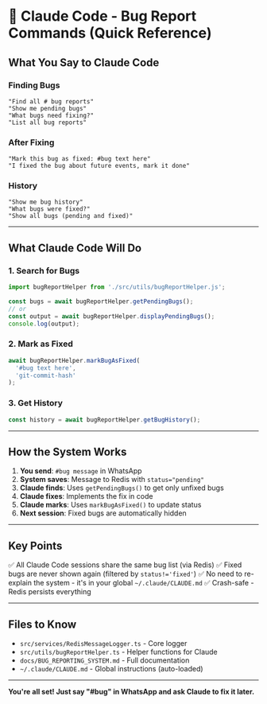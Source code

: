# 🐛 Claude Code - Bug Report Commands (Quick Reference)

## What You Say to Claude Code

### Finding Bugs
```
"Find all # bug reports"
"Show me pending bugs"
"What bugs need fixing?"
"List all bug reports"
```

### After Fixing
```
"Mark this bug as fixed: #bug text here"
"I fixed the bug about future events, mark it done"
```

### History
```
"Show me bug history"
"What bugs were fixed?"
"Show all bugs (pending and fixed)"
```

---

## What Claude Code Will Do

### 1. Search for Bugs
```javascript
import bugReportHelper from './src/utils/bugReportHelper.js';

const bugs = await bugReportHelper.getPendingBugs();
// or
const output = await bugReportHelper.displayPendingBugs();
console.log(output);
```

### 2. Mark as Fixed
```javascript
await bugReportHelper.markBugAsFixed(
  '#bug text here',
  'git-commit-hash'
);
```

### 3. Get History
```javascript
const history = await bugReportHelper.getBugHistory();
```

---

## How the System Works

1. **You send**: `#bug message` in WhatsApp
2. **System saves**: Message to Redis with `status="pending"`
3. **Claude finds**: Uses `getPendingBugs()` to get only unfixed bugs
4. **Claude fixes**: Implements the fix in code
5. **Claude marks**: Uses `markBugAsFixed()` to update status
6. **Next session**: Fixed bugs are automatically hidden

---

## Key Points

✅ All Claude Code sessions share the same bug list (via Redis)
✅ Fixed bugs are never shown again (filtered by `status!='fixed'`)
✅ No need to re-explain the system - it's in your global `~/.claude/CLAUDE.md`
✅ Crash-safe - Redis persists everything

---

## Files to Know

- `src/services/RedisMessageLogger.ts` - Core logger
- `src/utils/bugReportHelper.ts` - Helper functions for Claude
- `docs/BUG_REPORTING_SYSTEM.md` - Full documentation
- `~/.claude/CLAUDE.md` - Global instructions (auto-loaded)

---

**You're all set! Just say "#bug" in WhatsApp and ask Claude to fix it later.**
